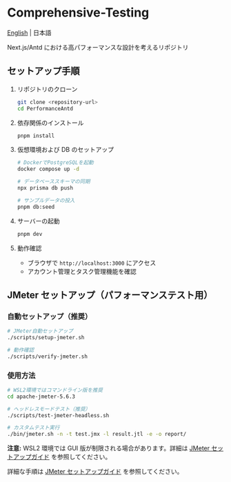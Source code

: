 # Comprehensive-Testing

[English](./docs/lang/en.md) | 日本語

Next.js/Antd における高パフォーマンスな設計を考えるリポジトリ

## セットアップ手順

1. リポジトリのクローン

   ```bash
   git clone <repository-url>
   cd PerformanceAntd
   ```

2. 依存関係のインストール

   ```bash
   pnpm install
   ```

3. 仮想環境および DB のセットアップ

   ```bash
   # DockerでPostgreSQLを起動
   docker compose up -d

   # データベーススキーマの同期
   npx prisma db push

   # サンプルデータの投入
   pnpm db:seed
   ```

4. サーバーの起動

   ```bash
   pnpm dev
   ```

5. 動作確認
   - ブラウザで `http://localhost:3000` にアクセス
   - アカウント管理とタスク管理機能を確認

## JMeter セットアップ（パフォーマンステスト用）

### 自動セットアップ（推奨）

```bash
# JMeter自動セットアップ
./scripts/setup-jmeter.sh

# 動作確認
./scripts/verify-jmeter.sh
```

### 使用方法

```bash
# WSL2環境ではコマンドライン版を推奨
cd apache-jmeter-5.6.3

# ヘッドレスモードテスト（推奨）
./scripts/test-jmeter-headless.sh

# カスタムテスト実行
./bin/jmeter.sh -n -t test.jmx -l result.jtl -e -o report/
```

**注意:** WSL2 環境では GUI 版が制限される場合があります。詳細は [JMeter セットアップガイド](./docs/jmeter/JMETER_SETUP.md) を参照してください。

詳細な手順は [JMeter セットアップガイド](./docs/jmeter/JMETER_SETUP.md) を参照してください。
